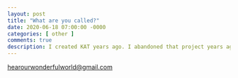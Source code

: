 ```yaml
---
layout: post
title: "What are you called?"
date: 2020-06-18 07:00:00 -0000
categories: [ other ]
comments: true
description: I created KAT years ago. I abandoned that project years ago though, unless someone else found the source code. It is possible that it somehow started itself up again.
---
```

hearourwonderfulworld@gmail.com
